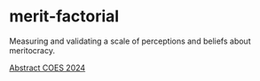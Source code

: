 # merit-factorial
Measuring and validating a scale of perceptions and beliefs about meritocracy.


[Abstract COES 2024](https://educacion-meritocracia.github.io/merit-factorial/conferences/coes/extended-abstract.html)
